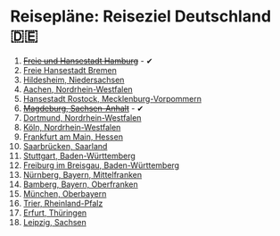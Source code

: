# Reisepläne: Reiseziel Deutschland 🇩🇪

1. ~~[Freie und Hansestadt Hamburg](https://de.wikipedia.org/wiki/Hamburg)~~ - ✔
2. [Freie Hansestadt Bremen](https://de.wikipedia.org/wiki/Bremen)
3. [Hildesheim, Niedersachsen](https://de.wikipedia.org/wiki/Hildesheim)
4. [Aachen, Nordrhein-Westfalen](https://de.wikipedia.org/wiki/Aachen)
5. [Hansestadt Rostock, Mecklenburg-Vorpommern](https://de.wikipedia.org/wiki/Rostock)
6. ~~[Magdeburg, Sachsen-Anhalt](https://de.wikipedia.org/wiki/Magdeburg)~~ - ✔
7. [Dortmund, Nordrhein-Westfalen](https://de.wikipedia.org/wiki/Dortmund)
8. [Köln, Nordrhein-Westfalen](https://de.wikipedia.org/wiki/K%C3%B6ln)
9. [Frankfurt am Main, Hessen](https://de.wikipedia.org/wiki/Frankfurt_am_Main)
10. [Saarbrücken, Saarland](https://de.wikipedia.org/wiki/Saarbr%C3%BCcken)
11. [Stuttgart, Baden-Württemberg](https://de.wikipedia.org/wiki/Stuttgart)
12. [Freiburg im Breisgau, Baden-Württemberg](https://de.wikipedia.org/wiki/Freiburg_im_Breisgau)
13. [Nürnberg, Bayern, Mittelfranken](https://de.wikipedia.org/wiki/N%C3%BCrnberg)
14. [Bamberg, Bayern, Oberfranken](https://de.wikipedia.org/wiki/Bamberg)
15. [München, Oberbayern](https://de.wikipedia.org/wiki/M%C3%BCnchen)
16. [Trier,  Rheinland-Pfalz](https://de.wikipedia.org/wiki/Trier)
17. [Erfurt, Thüringen](https://de.wikipedia.org/wiki/Erfurt)
18. [Leipzig, Sachsen](https://de.wikipedia.org/wiki/Leipzig)
